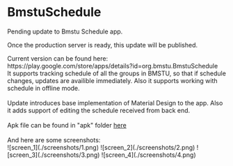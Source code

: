 # BmstuSchedule
<p>Pending update to Bmstu Schedule app.</p>
<p>Once the production server is ready, this update will be published.</p>
Current version can be found here: https://play.google.com/store/apps/details?id=org.bmstu.BmstuSchedule <br/>
It supports tracking schedule of all the groups in BMSTU, so that if schedule changes, updates are availible immediately. Also it supports working with schedule in offline mode.<br/><br/>
Update introduces base implementation of Material Design to the app. Also it adds support of editing the schedule received from back end.<br/><br/>
Apk file can be found in "apk" folder <a href="https://github.com/nbarishok/BmstuSchedule/tree/master/apk">here</a><br/><br/>
And here are some screenshots:<br/>
![screen_1](./screenshots/1.png)
![screen_2](./screenshots/2.png)
![screen_3](./screenshots/3.png)
![screen_4](./screenshots/4.png)
